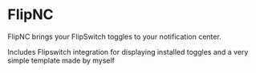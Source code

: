 FlipNC
======

FlipNC brings your FlipSwitch toggles to your notification center.

Includes Flipswitch integration for displaying installed toggles and a very simple template made by myself
